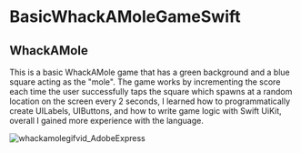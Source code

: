 # BasicWhackAMoleGameSwift

## WhackAMole

This is a basic WhackAMole game that has a green background and a blue square acting as the "mole". The game works by incrementing the score each time the user successfully taps the square which spawns at a random location on the screen every 2 seconds, I learned how to programmatically create UILabels, UIButtons, and how to write game logic with Swift UiKit, overall I gained more experience with the language.

![whackamolegifvid_AdobeExpress](https://github.com/joelmanjet/BasicWhackAMoleGameSwift/assets/22900105/6841798d-d800-47d7-965e-d51f4980761f)




